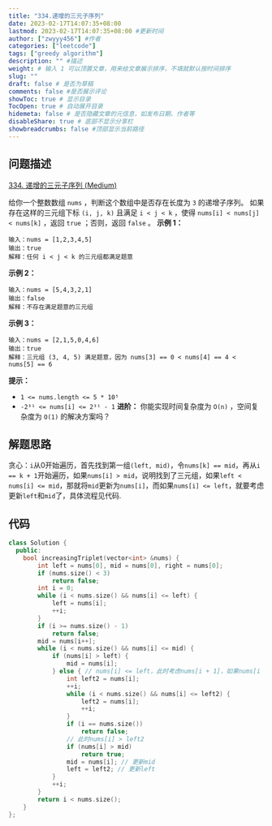 ```yaml
---
title: "334.递增的三元子序列"
date: 2023-02-17T14:07:35+08:00
lastmod: 2023-02-17T14:07:35+08:00 #更新时间
author: ["zwyyy456"] #作者
categories: ["leetcode"]
tags: ["greedy algorithm"]
description: "" #描述
weight: # 输入 1 可以顶置文章，用来给文章展示排序，不填就默认按时间排序
slug: ""
draft: false # 是否为草稿
comments: false #是否展示评论
showToc: true # 显示目录
TocOpen: true # 自动展开目录
hidemeta: false # 是否隐藏文章的元信息，如发布日期、作者等
disableShare: true # 底部不显示分享栏
showbreadcrumbs: false #顶部显示当前路径
---
```

## 问题描述
[334. 递增的三元子序列 (Medium)](https://leetcode.cn/problems/increasing-triplet-subsequence/)

给你一个整数数组 `nums` ，判断这个数组中是否存在长度为 `3` 的递增子序列。
如果存在这样的三元组下标 `(i, j, k)` 且满足 `i < j < k` ，使得 `nums[i] <
nums[j] < nums[k]` ，返回 `true` ；否则，返回 `false` 。
**示例 1：**
```
输入：nums = [1,2,3,4,5]
输出：true
解释：任何 i < j < k 的三元组都满足题意
```
**示例 2：**
```
输入：nums = [5,4,3,2,1]
输出：false
解释：不存在满足题意的三元组
```
**示例 3：**
```
输入：nums = [2,1,5,0,4,6]
输出：true
解释：三元组 (3, 4, 5) 满足题意，因为 nums[3] == 0 < nums[4] == 4 <
nums[5] == 6
```
**提示：**
- `1 <= nums.length <= 5 * 10⁵`
- `-2³¹ <= nums[i] <= 2³¹ - 1`
**进阶：** 你能实现时间复杂度为 `O(n)` ，空间复杂度为 `O(1)` 的解决方案吗？

## 解题思路
贪心：`i`从0开始遍历，首先找到第一组`(left, mid)`，令`nums[k] == mid`，再从`i == k + 1`开始遍历，如果`nums[i] > mid`，说明找到了三元组，如果`left < nums[i] <= mid`，那就将`mid`更新为`nums[i]`，而如果`nums[i] <= left`，就要考虑更新`left`和`mid`了，具体流程见代码.

## 代码
```cpp
class Solution {
  public:
    bool increasingTriplet(vector<int> &nums) {
        int left = nums[0], mid = nums[0], right = nums[0];
        if (nums.size() < 3)
            return false;
        int i = 0;
        while (i < nums.size() && nums[i] <= left) {
            left = nums[i];
            ++i;
        }
        if (i >= nums.size() - 1)
            return false;
        mid = nums[i++];
        while (i < nums.size() && nums[i] <= mid) {
            if (nums[i] > left) {
                mid = nums[i];
            } else { // nums[i] <= left，此时考虑nums[i + 1]，如果nums[i + 1]
                int left2 = nums[i];
                ++i;
                while (i < nums.size() && nums[i] <= left2) {
                    left2 = nums[i];
                    ++i;
                }
                if (i == nums.size())
                    return false;
                // 此时nums[i] > left2
                if (nums[i] > mid)
                    return true;
                mid = nums[i]; // 更新mid
                left = left2; // 更新left
            }
            ++i;
        }
        return i < nums.size();
    }
};
```